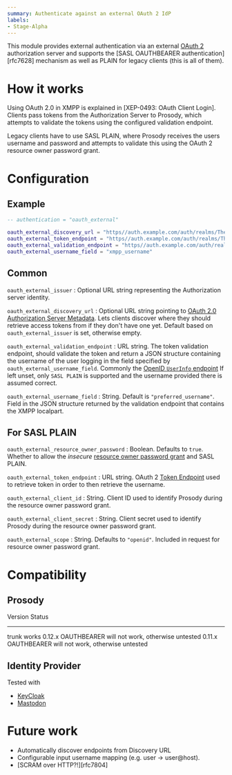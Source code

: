 ```yaml
---
summary: Authenticate against an external OAuth 2 IdP
labels:
- Stage-Alpha
---
```


This module provides external authentication via an external [OAuth
2](https://datatracker.ietf.org/doc/html/rfc7628) authorization server
and supports the [SASL OAUTHBEARER authentication][rfc7628]
mechanism as well as PLAIN for legacy clients (this is all of them).

# How it works

Using OAuth 2.0 in XMPP is explained in [XEP-0493: OAuth Client Login].
Clients pass tokens from the Authorization Server to Prosody, which
attempts to validate the tokens using the configured validation
endpoint.

Legacy clients have to use SASL PLAIN, where Prosody receives the users
username and password and attempts to validate this using the OAuth 2
resource owner password grant.

# Configuration

## Example

```lua
-- authentication = "oauth_external"

oauth_external_discovery_url = "https//auth.example.com/auth/realms/TheRealm/.well-known/openid-configuration"
oauth_external_token_endpoint = "https//auth.example.com/auth/realms/TheRealm/protocol/openid-connect/token"
oauth_external_validation_endpoint = "https//auth.example.com/auth/realms/TheRealm/protocol/openid-connect/userinfo"
oauth_external_username_field = "xmpp_username"
```


## Common

`oauth_external_issuer`
:   Optional URL string representing the Authorization server identity.

`oauth_external_discovery_url`
:   Optional URL string pointing to [OAuth 2.0 Authorization Server
    Metadata](https://oauth.net/2/authorization-server-metadata/). Lets
    clients discover where they should retrieve access tokens from if
    they don't have one yet. Default based on `oauth_external_issuer` is
    set, otherwise empty.

`oauth_external_validation_endpoint`
:   URL string. The token validation endpoint, should validate the token
    and return a JSON structure containing the username of the user
    logging in the field specified by `oauth_external_username_field`.
    Commonly the [OpenID `UserInfo`
    endpoint](https://openid.net/specs/openid-connect-core-1_0.html#UserInfo)
    If left unset, only `SASL PLAIN` is supported and the username
    provided there is assumed correct.

`oauth_external_username_field`
:   String. Default is `"preferred_username"`. Field in the JSON
    structure returned by the validation endpoint that contains the XMPP
    localpart.

## For SASL PLAIN

`oauth_external_resource_owner_password`
:   Boolean. Defaults to `true`. Whether to allow the *insecure*
    [resource owner password
    grant](https://oauth.net/2/grant-types/password/) and SASL PLAIN.

`oauth_external_token_endpoint`
:   URL string. OAuth 2 [Token
    Endpoint](https://www.rfc-editor.org/rfc/rfc6749#section-3.2) used
    to retrieve token in order to then retrieve the username.

`oauth_external_client_id`
:   String. Client ID used to identify Prosody during the resource owner
    password grant.

`oauth_external_client_secret`
:   String. Client secret used to identify Prosody during the resource
    owner password grant.

`oauth_external_scope`
:   String. Defaults to `"openid"`. Included in request for resource
    owner password grant.

# Compatibility

## Prosody

  Version   Status
  --------- -----------------------------------------------
  trunk     works
  0.12.x    OAUTHBEARER will not work, otherwise untested
  0.11.x    OAUTHBEARER will not work, otherwise untested

## Identity Provider

Tested with

-   [KeyCloak](https://www.keycloak.org/)
-   [Mastodon](https://joinmastodon.org/)

# Future work

-   Automatically discover endpoints from Discovery URL
-   Configurable input username mapping (e.g. user → user@host).
-   [SCRAM over HTTP?!][rfc7804]
